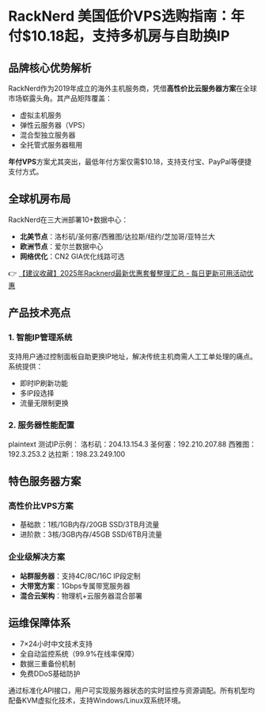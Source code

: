 # RackNerd 美国低价VPS选购指南：年付$10.18起，支持多机房与自助换IP

## 品牌核心优势解析
RackNerd作为2019年成立的海外主机服务商，凭借**高性价比云服务器方案**在全球市场崭露头角。其产品矩阵覆盖：
- 虚拟主机服务
- 弹性云服务器（VPS）
- 混合型独立服务器
- 全托管式服务器租用

**年付VPS**方案尤其突出，最低年付方案仅需$10.18，支持支付宝、PayPal等便捷支付方式。

## 全球机房布局
RackNerd在三大洲部署10+数据中心：
- **北美节点**：洛杉矶/圣何塞/西雅图/达拉斯/纽约/芝加哥/亚特兰大
- **欧洲节点**：爱尔兰数据中心
- **网络优化**：CN2 GIA优化线路可选

👉 [【建议收藏】2025年Racknerd最新优惠套餐整理汇总 - 每日更新可用活动优惠](https://bit.ly/Rack_Nerd)

## 产品技术亮点
### 1. 智能IP管理系统
支持用户通过控制面板自助更换IP地址，解决传统主机商需人工工单处理的痛点。系统提供：
- 即时IP刷新功能
- 多IP段选择
- 流量无限制更换

### 2. 服务器性能配置
plaintext
测试IP示例：
洛杉矶：204.13.154.3
圣何塞：192.210.207.88
西雅图：192.3.253.2
达拉斯：198.23.249.100

## 特色服务器方案
### 高性价比VPS方案
- 基础款：1核/1GB内存/20GB SSD/3TB月流量
- 进阶款：3核/3GB内存/45GB SSD/6TB月流量

### 企业级解决方案
- **站群服务器**：支持4C/8C/16C IP段定制
- **大带宽方案**：1Gbps专属带宽服务器
- **混合云架构**：物理机+云服务器混合部署

## 运维保障体系
- 7×24小时中文技术支持
- 全自动监控系统（99.9%在线率保障）
- 数据三重备份机制
- 免费DDoS基础防护

通过标准化API接口，用户可实现服务器状态的实时监控与资源调配。所有机型均配备KVM虚拟化技术，支持Windows/Linux双系统环境。